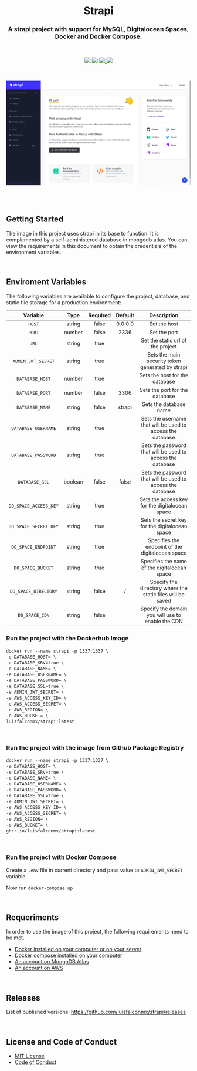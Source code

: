 <h1 align="center">Strapi</h1>

<h3 align="center">
A strapi project with support for MySQL, Digitalocean Spaces, Docker and Docker Compose.
</h3>

<br>

<p align="center">
  <img src="https://img.shields.io/badge/Node%20js-14.17.0-3c730f?style=for-the-badge&logo=node.js&labelColor=20232a" />
  <img src="https://img.shields.io/badge/strapi-3.6.8-35408a?style=for-the-badge&logo=strapi&labelColor=20232a" />
  <a href="https://hub.docker.com/r/luisfalconmx/strapi">
    <img src="https://img.shields.io/endpoint?url=https://gist.githubusercontent.com/luisfalconmx/a5061f5a6d416bf2228bedc05f8dfa1b/raw/docker-badge.json" />
  </a>
  <a href="https://github.com/luisfalconmx/strapi/blob/main/LICENSE">
    <img src="https://img.shields.io/badge/license-MIT-orange?style=for-the-badge&logo=github&labelColor=20232a" />
  </a>
</p>

<br>

<p align="center">
  <img src="https://raw.githubusercontent.com/luisfalconmx/strapi/main/docs/images/strapi-cover.png" />
</p>

<br><br>

## Getting Started

The image in this project uses strapi in its base to function. It is complemented by a self-administered database in mongodb atlas. You can view the requirements in this document to obtain the credentials of the environment variables.

<br>

## Enviroment Variables

The following variables are available to configure the project, database, and static file storage for a production environment:

|       Variable        |  Type   | Required | Default |                        Description                         |
| :-------------------: | :-----: | :------: | :-----: | :--------------------------------------------------------: |
|        `HOST`         | string  |  false   | 0.0.0.0 |                        Set the host                        |
|        `PORT`         | number  |  false   |  2336   |                        Set the port                        |
|         `URL`         | string  |   true   |         |             Set the static url of the project              |
|  `ADMIN_JWT_SECRET`   | string  |   true   |         |      Sets the main security token generated by strapi      |
|    `DATABASE_HOST`    | number  |   true   |         |               Sets the host for the database               |
|    `DATABASE_PORT`    | number  |  false   |  3306   |               Sets the port for the database               |
|    `DATABASE_NAME`    | string  |  false   | strapi  |                   Sets the database name                   |
|  `DATABASE_USERNAME`  | string  |   true   |         | Sets the username that will be used to access the database |
|  `DATABASE_PASSWORD`  | string  |   true   |         | Sets the password that will be used to access the database |
|    `DATABASE_SSL`     | boolean |  false   |  false  | Sets the password that will be used to access the database |
| `DO_SPACE_ACCESS_KEY` | string  |   true   |         |       Sets the access key for the digitalocean space       |
| `DO_SPACE_SECRET_KEY` | string  |   true   |         |       Sets the secret key for the digitalocean space       |
|  `DO_SPACE_ENDPOINT`  | string  |   true   |         |      Specifies the endpoint of the digitalocean space      |
|   `DO_SPACE_BUCKET`   | string  |   true   |         |        Specifies the name of the digitalocean space        |
| `DO_SPACE_DIRECTORY`  | string  |  false   |    /    | Specify the directory where the static files will be saved |
|    `DO_SPACE_CDN`     | string  |  false   |         |     Specify the domain you will use to enable the CDN      |

### Run the project with the Dockerhub Image

```
docker run --name strapi -p 1337:1337 \
-e DATABASE_HOST= \
-e DATABASE_SRV=true \
-e DATABASE_NAME= \
-e DATABASE_USERNAME= \
-e DATABASE_PASSWORD= \
-e DATABASE_SSL=true \
-e ADMIN_JWT_SECRET= \
-e AWS_ACCESS_KEY_ID= \
-e AWS_ACCESS_SECRET= \
-e AWS_REGION= \
-e AWS_BUCKET= \
luisfalconmx/strapi:latest
```

<br>

### Run the project with the image from Github Package Registry

```
docker run --name strapi -p 1337:1337 \
-e DATABASE_HOST= \
-e DATABASE_SRV=true \
-e DATABASE_NAME= \
-e DATABASE_USERNAME= \
-e DATABASE_PASSWORD= \
-e DATABASE_SSL=true \
-e ADMIN_JWT_SECRET= \
-e AWS_ACCESS_KEY_ID= \
-e AWS_ACCESS_SECRET= \
-e AWS_REGION= \
-e AWS_BUCKET= \
ghcr.io/luisfalconmx/strapi:latest
```

<br>

### Run the project with Docker Compose

Create a `.env` file in current directory and pass value to `ADMIN_JWT_SECRET` variable.

Now run `docker-compose up`

<br>

## Requeriments

In order to use the image of this project, the following requirements need to be met.

- [Docker installed on your computer or on your server](https://docs.docker.com/engine/install/)
- [Docker compose installed on your computer](https://docs.docker.com/compose/install/)
- [An account on MongoDB Atlas](https://www.mongodb.com/cloud/atlas)
- [An account on AWS](https://aws.amazon.com/)

<br>

## Releases

List of published versions: https://github.com/luisfalconmx/strapi/releases

<br>

## License and Code of Conduct

- [MIT License](https://github.com/luisfalconmx/strapi/blob/main/LICENSE)
- [Code of Conduct](https://github.com/luisfalconmx/strapi/blob/main/CODE_OF_CONDUCT.md)
